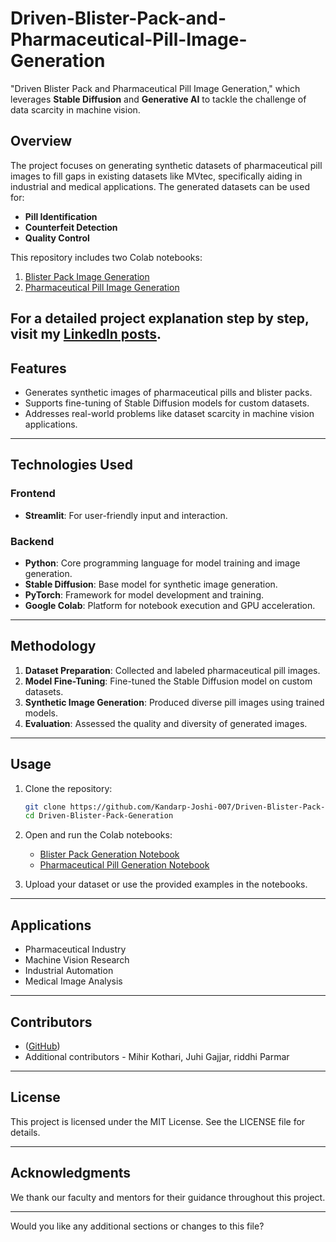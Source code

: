 # Driven-Blister-Pack-and-Pharmaceutical-Pill-Image-Generation
"Driven Blister Pack and Pharmaceutical Pill Image Generation," which leverages **Stable Diffusion** and **Generative AI** to tackle the challenge of data scarcity in machine vision. 

## **Overview**

The project focuses on generating synthetic datasets of pharmaceutical pill images to fill gaps in existing datasets like MVtec, specifically aiding in industrial and medical applications. The generated datasets can be used for:

- **Pill Identification**
- **Counterfeit Detection**
- **Quality Control**

This repository includes two Colab notebooks:
1. [Blister Pack Image Generation](https://colab.research.google.com/drive/1SBEFWsVADZLPGQ-0xhXp7Zyw1KS8Ar7g?usp=sharing#scrollTo=1TUetuxsuNS8)
2. [Pharmaceutical Pill Image Generation](https://colab.research.google.com/drive/1lqEP7b4hpQvT6w4qtIxk4_zMqP6pttOe?usp=sharing)


For a detailed **project explanation** step by step, visit my [LinkedIn posts](https://www.linkedin.com/posts/kandarp-joshi0809_datascience-machinelearning-ai-activity-7201116183708811264-MNzv?utm_source=share&utm_medium=member_desktop).
---

## **Features**
- Generates synthetic images of pharmaceutical pills and blister packs.
- Supports fine-tuning of Stable Diffusion models for custom datasets.
- Addresses real-world problems like dataset scarcity in machine vision applications.

---

## **Technologies Used**

### **Frontend**
- **Streamlit**: For user-friendly input and interaction.

### **Backend**
- **Python**: Core programming language for model training and image generation.
- **Stable Diffusion**: Base model for synthetic image generation.
- **PyTorch**: Framework for model development and training.
- **Google Colab**: Platform for notebook execution and GPU acceleration.

---

## **Methodology**
1. **Dataset Preparation**: Collected and labeled pharmaceutical pill images.
2. **Model Fine-Tuning**: Fine-tuned the Stable Diffusion model on custom datasets.
3. **Synthetic Image Generation**: Produced diverse pill images using trained models.
4. **Evaluation**: Assessed the quality and diversity of generated images.

---

## **Usage**

1. Clone the repository:
   ```bash
   git clone https://github.com/Kandarp-Joshi-007/Driven-Blister-Pack-Generation.git
   cd Driven-Blister-Pack-Generation
   ```

2. Open and run the Colab notebooks:
   - [Blister Pack Generation Notebook](https://colab.research.google.com/drive/1SBEFWsVADZLPGQ-0xhXp7Zyw1KS8Ar7g?usp=sharing#scrollTo=1TUetuxsuNS8)
   - [Pharmaceutical Pill Generation Notebook](https://colab.research.google.com/drive/1lqEP7b4hpQvT6w4qtIxk4_zMqP6pttOe?usp=sharing)

3. Upload your dataset or use the provided examples in the notebooks.

---

## **Applications**
- Pharmaceutical Industry
- Machine Vision Research
- Industrial Automation
- Medical Image Analysis

---

## **Contributors**
- ([GitHub](https://github.com/Kandarp-Joshi-007))
- Additional contributors - Mihir Kothari, Juhi Gajjar, riddhi Parmar

---

## **License**
This project is licensed under the MIT License. See the LICENSE file for details.

---

## **Acknowledgments**
We thank our faculty and mentors for their guidance throughout this project.

---

Would you like any additional sections or changes to this file?
